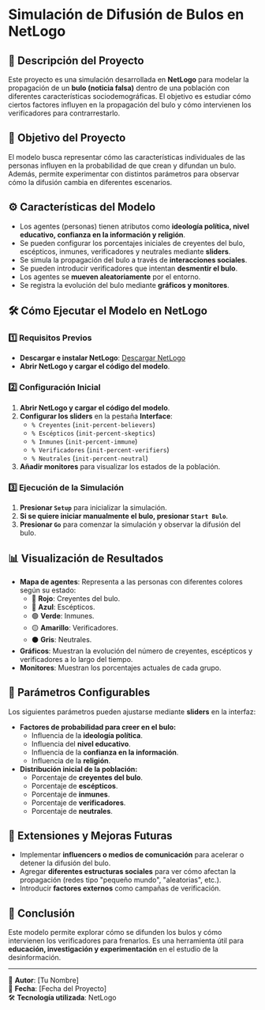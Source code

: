 # Simulación de Difusión de Bulos en NetLogo

## 📌 **Descripción del Proyecto**
Este proyecto es una simulación desarrollada en **NetLogo** para modelar la propagación de un **bulo (noticia falsa)** dentro de una población con diferentes características sociodemográficas. El objetivo es estudiar cómo ciertos factores influyen en la propagación del bulo y cómo intervienen los verificadores para contrarrestarlo.

## 🎯 **Objetivo del Proyecto**
El modelo busca representar cómo las características individuales de las personas influyen en la probabilidad de que crean y difundan un bulo. Además, permite experimentar con distintos parámetros para observar cómo la difusión cambia en diferentes escenarios.

## ⚙️ **Características del Modelo**
- Los agentes (personas) tienen atributos como **ideología política, nivel educativo, confianza en la información y religión**.
- Se pueden configurar los porcentajes iniciales de creyentes del bulo, escépticos, inmunes, verificadores y neutrales mediante **sliders**.
- Se simula la propagación del bulo a través de **interacciones sociales**.
- Se pueden introducir verificadores que intentan **desmentir el bulo**.
- Los agentes se **mueven aleatoriamente** por el entorno.
- Se registra la evolución del bulo mediante **gráficos y monitores**.

## 🛠 **Cómo Ejecutar el Modelo en NetLogo**
### **1️⃣ Requisitos Previos**
- **Descargar e instalar NetLogo**: [Descargar NetLogo](https://ccl.northwestern.edu/netlogo/)
- **Abrir NetLogo y cargar el código del modelo**.

### **2️⃣ Configuración Inicial**
1. **Abrir NetLogo y cargar el código del modelo**.
2. **Configurar los sliders** en la pestaña **Interface**:
   - `% Creyentes` (`init-percent-believers`)
   - `% Escépticos` (`init-percent-skeptics`)
   - `% Inmunes` (`init-percent-immune`)
   - `% Verificadores` (`init-percent-verifiers`)
   - `% Neutrales` (`init-percent-neutral`)
3. **Añadir monitores** para visualizar los estados de la población.

### **3️⃣ Ejecución de la Simulación**
1. **Presionar `Setup`** para inicializar la simulación.
2. **Si se quiere iniciar manualmente el bulo, presionar `Start Bulo`**.
3. **Presionar `Go`** para comenzar la simulación y observar la difusión del bulo.

## 📊 **Visualización de Resultados**
- **Mapa de agentes**: Representa a las personas con diferentes colores según su estado:
  - 🔴 **Rojo**: Creyentes del bulo.
  - 🔵 **Azul**: Escépticos.
  - 🟢 **Verde**: Inmunes.
  - 🟡 **Amarillo**: Verificadores.
  - ⚫ **Gris**: Neutrales.
- **Gráficos**: Muestran la evolución del número de creyentes, escépticos y verificadores a lo largo del tiempo.
- **Monitores**: Muestran los porcentajes actuales de cada grupo.

## 🔄 **Parámetros Configurables**
Los siguientes parámetros pueden ajustarse mediante **sliders** en la interfaz:
- **Factores de probabilidad para creer en el bulo:**
  - Influencia de la **ideología política**.
  - Influencia del **nivel educativo**.
  - Influencia de la **confianza en la información**.
  - Influencia de la **religión**.
- **Distribución inicial de la población:**
  - Porcentaje de **creyentes del bulo**.
  - Porcentaje de **escépticos**.
  - Porcentaje de **inmunes**.
  - Porcentaje de **verificadores**.
  - Porcentaje de **neutrales**.

## 🚀 **Extensiones y Mejoras Futuras**
- Implementar **influencers o medios de comunicación** para acelerar o detener la difusión del bulo.
- Agregar **diferentes estructuras sociales** para ver cómo afectan la propagación (redes tipo "pequeño mundo", "aleatorias", etc.).
- Introducir **factores externos** como campañas de verificación.

## 📝 **Conclusión**
Este modelo permite explorar cómo se difunden los bulos y cómo intervienen los verificadores para frenarlos. Es una herramienta útil para **educación, investigación y experimentación** en el estudio de la desinformación.

---

📌 **Autor**: [Tu Nombre]  
📅 **Fecha**: [Fecha del Proyecto]  
🛠 **Tecnología utilizada**: NetLogo

